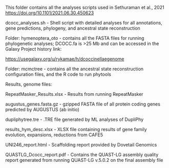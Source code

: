 This folder contains all the analyses scripts used in Sethuraman et al., 2021 https://doi.org/10.1101/2021.06.30.450623

dcocc_analyses.sh - Shell script with detailed analyses for all annotations, gene predictions, phylogeny, and ancestral state reconstruction

Folder: hymenoptera_oto - contains all the FASTA files for running phylogenetic analyses; DCOCC.fa is >25 Mb and can be accessed in the Galaxy Project history link:

https://usegalaxy.org/u/rykamae/h/dcoccinellaegenome

Folder: mcmctree - contains all the ancestral state reconstruction configuration files, and the R code to run phytools

Results, genome files:

RepeatMasker_Results.xlsx - Results from running RepeatMasker

augustus_genes.fasta.gz - gzipped FASTA file of all protein coding genes predicted by AUGUSTUS (ab initio)

dupliphytree.tre - .TRE file generated by ML analyses of DupliPhy

results_hym_desc.xlsx - XLSX file containing results of gene family evolution, expansions, reductions from CAFE5

UNI246_report.html - Scaffolding report provided by Dovetail Genomics

QUASTLG_Dcocc_report.pdf - Contains the QUAST-LG assembly quality report generated from running QUAST-LG v.5.0.2 on the final assembly file
